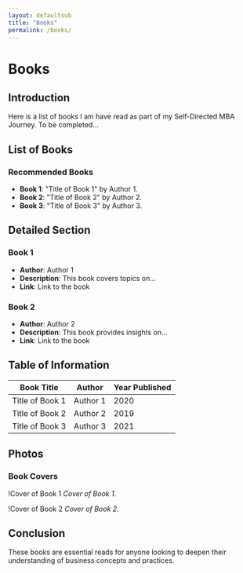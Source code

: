 ```yaml
---
layout: defaultsub
title: "Books"
permalink: /books/
---
```


# Books

## Introduction
Here is a list of books I am have read as part of my Self-Directed MBA Journey.
To be completed...

## List of Books
### Recommended Books
- **Book 1**: "Title of Book 1" by Author 1.
- **Book 2**: "Title of Book 2" by Author 2.
- **Book 3**: "Title of Book 3" by Author 3.

## Detailed Section
### Book 1
- **Author**: Author 1
- **Description**: This book covers topics on...
- **Link**: Link to the book

### Book 2
- **Author**: Author 2
- **Description**: This book provides insights on...
- **Link**: Link to the book

## Table of Information
| Book Title       | Author     | Year Published |
|------------------|------------|----------------|
| Title of Book 1  | Author 1   | 2020           |
| Title of Book 2  | Author 2   | 2019           |
| Title of Book 3  | Author 3   | 2021           |

## Photos
### Book Covers
!Cover of Book 1
*Cover of Book 1.*

!Cover of Book 2
*Cover of Book 2.*

## Conclusion
These books are essential reads for anyone looking to deepen their understanding of business concepts and practices.
